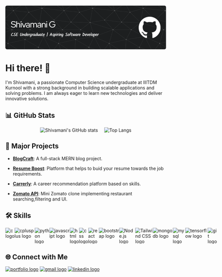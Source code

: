 <p>
  <img src="https://github.com/ShivamaniG/ShivamaniG/blob/6f66729e5824107d3cbc1e2e1848ec63556b9c67/Github%20baner.png" alt="Banner">
</p>

# Hi there! 👋

I'm Shivamani, a passionate Computer Science undergraduate at IIITDM Kurnool with a strong background in building scalable applications and solving problems. I am always eager to learn new technologies and deliver innovative solutions.

## 📊 GitHub Stats
<div style="display: flex; align-items: center; justify-content: center;">
  <img src="https://github-readme-stats.vercel.app/api?username=ShivamaniG&show_icons=true&theme=radical" alt="Shivamani's GitHub stats" />
  <img src="https://github-readme-stats.vercel.app/api/top-langs/?username=ShivamaniG&layout=compact&theme=radical" alt="Top Langs" style="margin-left: 20px;" />
</div>

## 🔭 Major Projects
- **[BlogCraft](https://github.com/ShivamaniG/BlogCraft)**: A full-stack MERN blog project.

- **[Resume Boost](https://github.com/yourusername/test)**: Platform that helps to buid your resume towards the job requirements. 

- **[Carrerly](https://github.com/ShivamaniG/Carrerly)**: A career recommendation platform based on skills.

- **[Zomato API](https://github.com/ShivamaniG/Zomato-API)**: Mini Zomato clone implementing restaurant searching,filtering and UI.


## 🛠 Skills
<div style="display: flex; align-items: center;">
  <img src="https://cdn.jsdelivr.net/gh/devicons/devicon/icons/c/c-original.svg" height="50" alt="c logo" />
  <img width="12" />
  <img src="https://cdn.jsdelivr.net/gh/devicons/devicon/icons/cplusplus/cplusplus-original.svg" height="50" alt="cplusplus logo" />
  <img width="12" />
  <img src="https://cdn.jsdelivr.net/gh/devicons/devicon/icons/python/python-original.svg" height="50" alt="python logo" />
  <img width="12" />
  <img src="https://cdn.jsdelivr.net/gh/devicons/devicon/icons/javascript/javascript-original.svg" height="50" alt="javascript logo" />
  <img width="12" />
  <img src="https://cdn.jsdelivr.net/gh/devicons/devicon/icons/html5/html5-original.svg" height="50" alt="html logo" />
  <img width="12" />
  <img src="https://cdn.jsdelivr.net/gh/devicons/devicon/icons/css3/css3-original.svg" height="50" alt="css logo" />
  <img width="12" />
  <img src="https://cdn.jsdelivr.net/gh/devicons/devicon/icons/react/react-original.svg" height="50" alt="react logo" />
  <img width="12" />
  <img src="https://cdn.jsdelivr.net/gh/devicons/devicon/icons/bootstrap/bootstrap-original.svg" height="50" alt="bootstrap logo" />
  <img width="12" />
  <img src="https://cdn.jsdelivr.net/gh/devicons/devicon/icons/nodejs/nodejs-original.svg" height="50" alt="Node.js logo" />
  <img width="12" />
  <img src="https://cdn.jsdelivr.net/gh/devicons/devicon/icons/tailwindcss/tailwindcss-original.svg" height="50" alt="Tailwind CSS logo" />
  <img width="12" />
  <img src="https://cdn.jsdelivr.net/gh/devicons/devicon/icons/mongodb/mongodb-original.svg" height="50" alt="mongodb logo" />
  <img width="12" />
  <img src="https://cdn.jsdelivr.net/gh/devicons/devicon/icons/mysql/mysql-original.svg" height="50" alt="mysql logo" />
  <img width="12" />
  <img src="https://cdn.jsdelivr.net/gh/devicons/devicon/icons/tensorflow/tensorflow-original.svg" height="50" alt="tensorflow logo" />
  <img width="12" />
  <img src="https://cdn.jsdelivr.net/gh/devicons/devicon/icons/git/git-original.svg" height="50" alt="git logo" />
</div>




## 🌐 Connect with Me
<a href="https://shivamanig.github.io/portfolio/"><img src="https://img.shields.io/static/v1?message=Portfolio&logo=web&label=&color=000000&logoColor=white&labelColor=&style=for-the-badge" height="35" alt="portfolio logo" /></a>
<a href="mailto:shivamanigangarapu@gmail.com"><img src="https://img.shields.io/static/v1?message=Gmail&logo=gmail&label=&color=D14836&logoColor=white&labelColor=&style=for-the-badge" height="35" alt="gmail logo" /></a>
<a href="https://www.linkedin.com/in/shivamani-gangarapu/"><img src="https://img.shields.io/static/v1?message=LinkedIn&logo=linkedin&label=&color=0A66C2&logoColor=white&labelColor=&style=for-the-badge" height="35" alt="linkedin logo" /></a>
